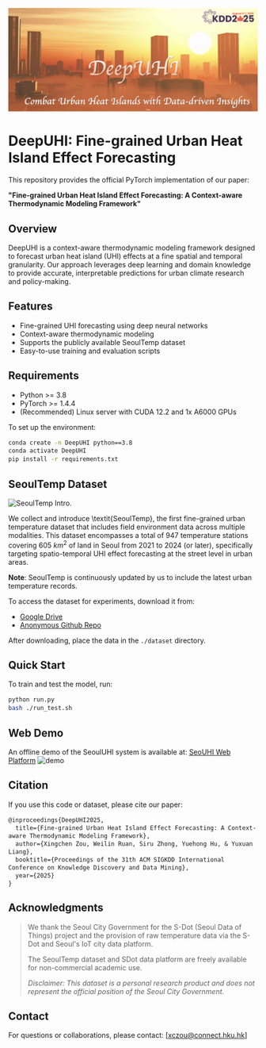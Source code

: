 ![DeepUHI Banner](images/banner.png "DeepUHI")

# DeepUHI: Fine-grained Urban Heat Island Effect Forecasting

This repository provides the official PyTorch implementation of our paper:

**"Fine-grained Urban Heat Island Effect Forecasting: A Context-aware Thermodynamic Modeling Framework"**

## Overview
DeepUHI is a context-aware thermodynamic modeling framework designed to forecast urban heat island (UHI) effects at a fine spatial and temporal granularity. Our approach leverages deep learning and domain knowledge to provide accurate, interpretable predictions for urban climate research and policy-making.

## Features
- Fine-grained UHI forecasting using deep neural networks
- Context-aware thermodynamic modeling
- Supports the publicly available SeoulTemp dataset
- Easy-to-use training and evaluation scripts

## Requirements
- Python >= 3.8
- PyTorch >= 1.4.4
- (Recommended) Linux server with CUDA 12.2 and 1x A6000 GPUs

To set up the environment:
```bash
conda create -n DeepUHI python==3.8
conda activate DeepUHI
pip install -r requirements.txt
```

## **SeoulTemp Dataset**

![SeoulTemp Intro.](images/SeoulTempDataset.png "SeoulTemp")

We collect and introduce \textit{SeoulTemp}, the first fine-grained urban temperature dataset that includes field environment data across multiple modalities. This dataset encompasses a total of 947 temperature stations covering 605 $km^{2}$ of land in Seoul from 2021 to 2024 (or later), specifically targeting spatio-temporal UHI effect forecasting at the street level in urban areas.

**Note**: SeoulTemp is continuously updated by us to include the latest urban temperature records.

To access the dataset for experiments, download it from:
- [Google Drive](https://drive.google.com/drive/folders/1IGivCmou4YJkHMkz9g_XjGCjbMkDXfx1?usp=sharing)
- [Anonymous Github Repo](https://github.com/SeoulTempAnonymous/anonymous)

After downloading, place the data in the `./dataset` directory.


## Quick Start
To train and test the model, run:
```bash
python run.py
bash ./run_test.sh
```

## Web Demo
An offline demo of the SeoulUHI system is available at: [SeoUHI Web Platform](http://111.230.109.230:9222)
![demo](images/demo.gif)

## Citation
If you use this code or dataset, please cite our paper:
```
@inproceedings{DeepUHI2025,
  title={Fine-grained Urban Heat Island Effect Forecasting: A Context-aware Thermodynamic Modeling Framework},
  author={Xingchen Zou, Weilin Ruan, Siru Zhong, Yuehong Hu, & Yuxuan Liang},
  booktitle={Proceedings of the 31th ACM SIGKDD International Conference on Knowledge Discovery and Data Mining},
  year={2025}
}
```

## Acknowledgments


> We thank the Seoul City Government for the S-Dot (Seoul Data of Things) project and the provision of raw temperature data via the S-Dot and Seoul's IoT city data platform.  
>  
> The SeoulTemp dataset and SDot data platform are freely available for non-commercial academic use.  
>  
> _Disclaimer: This dataset is a personal research product and does not represent the official position of the Seoul City Government._


## Contact
For questions or collaborations, please contact: [xczou@connect.hku.hk]

